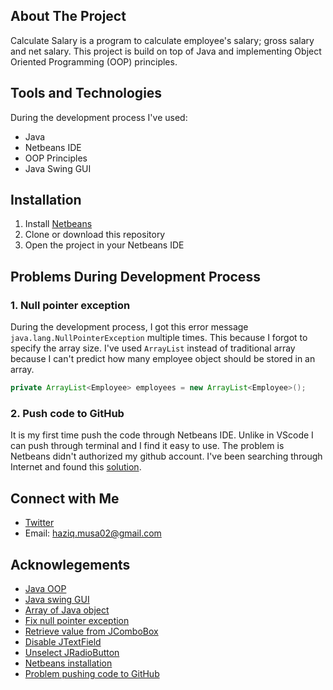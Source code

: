 ## About The Project

Calculate Salary is a program to calculate employee's salary; gross salary and net salary. 
This project is build on top of Java and implementing Object Oriented Programming (OOP) principles.

## Tools and Technologies

During the development process I've used:

- Java
- Netbeans IDE
- OOP Principles
- Java Swing GUI

## Installation

1. Install [Netbeans](https://www3.ntu.edu.sg/home/ehchua/programming/howto/netbeans_howto.html)
2. Clone or download this repository
3. Open the project in your Netbeans IDE

## Problems During Development Process

### 1. Null pointer exception

During the development process, I got this error message ``java.lang.NullPointerException`` multiple times. This because I forgot to specify the array size.
I've used ``ArrayList`` instead of traditional array because I can't predict how many employee object should be stored in an array.

```java
private ArrayList<Employee> employees = new ArrayList<Employee>();
```

### 2. Push code to GitHub

It is my first time push the code through Netbeans IDE. Unlike in VScode I can push through terminal and I find it easy to use. 
The problem is Netbeans didn't authorized my github account. I've been searching through Internet and found this [solution](https://stackoverflow.com/questions/10475726/git-receive-pack-not-permitted-on-push#comment35029432_17265594).

## Connect with Me

- [Twitter](https://twitter.com/zyq__m)
- Email: haziq.musa02@gmail.com

## Acknowlegements

- [Java OOP](https://www.javatpoint.com/java-oops-concepts)
- [Java swing GUI](https://www.javatpoint.com/java-swing)
- [Array of Java object](https://stackoverflow.com/questions/3982550/creating-an-arraylist-of-objects)
- [Fix null pointer exception](https://stackoverflow.com/questions/218384/what-is-a-nullpointerexception-and-how-do-i-fix-it)
- [Retrieve value from JComboBox](https://stackoverflow.com/questions/3496532/retrieve-text-from-jcombobox)
- [Disable JTextField](https://stackhowto.com/how-to-disable-jtextarea-and-jtextfield/)
- [Unselect JRadioButton](https://stackoverflow.com/questions/2408689/unselecting-radiobuttons-in-java-swing)
- [Netbeans installation](https://www3.ntu.edu.sg/home/ehchua/programming/howto/netbeans_howto.html)
- [Problem pushing code to GitHub](https://stackoverflow.com/questions/10475726/git-receive-pack-not-permitted-on-push#comment35029432_17265594)

